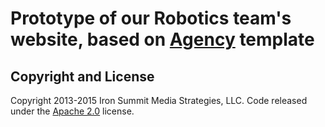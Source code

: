 # Prototype of our Robotics team's website, based on [Agency](http://startbootstrap.com/template-overviews/agency/) template

## Copyright and License

Copyright 2013-2015 Iron Summit Media Strategies, LLC. Code released under the [Apache 2.0](https://github.com/IronSummitMedia/startbootstrap-agency/blob/gh-pages/LICENSE) license.
